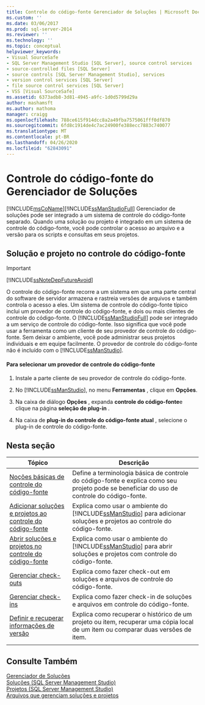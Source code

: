 ```yaml
---
title: Controle do código-fonte Gerenciador de Soluções | Microsoft Docs
ms.custom: ''
ms.date: 03/06/2017
ms.prod: sql-server-2014
ms.reviewer: ''
ms.technology: ''
ms.topic: conceptual
helpviewer_keywords:
- Visual SourceSafe
- SQL Server Management Studio [SQL Server], source control services
- source-controlled files [SQL Server]
- source controls [SQL Server Management Studio], services
- version control services [SQL Server]
- file source control services [SQL Server]
- VSS [Visual SourceSafe]
ms.assetid: 6373adb8-3d81-4945-a9fc-1d0d5799d29a
author: mashamsft
ms.author: mathoma
manager: craigg
ms.openlocfilehash: 788ce615f914dcc8a2a49fba7575061fff0df870
ms.sourcegitcommit: 6fd8c1914de4c7ac24900fe388ecc7883c740077
ms.translationtype: MT
ms.contentlocale: pt-BR
ms.lasthandoff: 04/26/2020
ms.locfileid: "62843091"
---
```

# <a name="solution-explorer-source-control"></a>Controle do código-fonte do Gerenciador de Soluções
  [!INCLUDE[msCoName](../includes/msconame-md.md)][!INCLUDE[ssManStudioFull](../includes/ssmanstudiofull-md.md)] Gerenciador de soluções pode ser integrado a um sistema de controle do código-fonte separado. Quando uma solução ou projeto é integrado em um sistema de controle do código-fonte, você pode controlar o acesso ao arquivo e a versão para os scripts e consultas em seus projetos.  
  
## <a name="solution-and-project-source-control"></a>Solução e projeto no controle do código-fonte  
  
> [!IMPORTANT]  
>  [!INCLUDE[ssNoteDepFutureAvoid](../includes/ssnotedepfutureavoid-md.md)]  
  
 O controle do código-fonte recorre a um sistema em que uma parte central do software de servidor armazena e rastreia versões de arquivos e também controla o acesso a eles. Um sistema de controle do código-fonte típico inclui um provedor de controle do código-fonte, e dois ou mais clientes de controle do código-fonte. O [!INCLUDE[ssManStudioFull](../includes/ssmanstudiofull-md.md)] pode ser integrado a um serviço de controle do código-fonte. Isso significa que você pode usar a ferramenta como um cliente de seu provedor de controle do código-fonte. Sem deixar o ambiente, você pode administrar seus projetos individuais e em equipe facilmente. O provedor de controle do código-fonte não é incluído com o [!INCLUDE[ssManStudio](../includes/ssmanstudio-md.md)].  
  
#### <a name="to-select-a-source-control-provider"></a>Para selecionar um provedor de controle do código-fonte  
  
1.  Instale a parte cliente de seu provedor de controle do código-fonte.  
  
2.  No [!INCLUDE[ssManStudio](../includes/ssmanstudio-md.md)], no menu **Ferramentas** , clique em **Opções**.  
  
3.  Na caixa de diálogo **Opções** , expanda **controle do código-fonte**e clique na página **seleção de plug-in** .  
  
4.  Na caixa de **plug-in do controle do código-fonte atual** , selecione o plug-in de controle do código-fonte.  
  
## <a name="in-this-section"></a>Nesta seção  
  
|Tópico|Descrição|  
|-----------|-----------------|  
|[Noções básicas de controle do código-fonte](../../2014/database-engine/source-control-basics.md)|Define a terminologia básica de controle do código-fonte e explica como seu projeto pode se beneficiar do uso de controle do código-fonte.|  
|[Adicionar soluções e projetos ao controle do código-fonte](../../2014/database-engine/add-solutions-and-projects-to-source-control.md)|Explica como usar o ambiente do [!INCLUDE[ssManStudio](../includes/ssmanstudio-md.md)] para adicionar soluções e projetos ao controle do código-fonte.|  
|[Abrir soluções e projetos no controle do código-fonte](../../2014/database-engine/open-solutions-and-projects-from-source-control.md)|Explica como usar o ambiente do [!INCLUDE[ssManStudio](../includes/ssmanstudio-md.md)] para abrir soluções e projetos com controle do código-fonte.|  
|[Gerenciar check-outs](../../2014/database-engine/manage-checkouts.md)|Explica como fazer check-out em soluções e arquivos de controle do código-fonte.|  
|[Gerenciar check-ins](../../2014/database-engine/manage-checkins.md)|Explica como fazer check-in de soluções e arquivos em controle do código-fonte.|  
|[Definir e recuperar informações de versão](../../2014/database-engine/set-and-retrieve-version-information.md)|Explica como recuperar o histórico de um projeto ou item, recuperar uma cópia local de um item ou comparar duas versões de item.|  
|||  
  
## <a name="see-also"></a>Consulte Também  
 [Gerenciador de Soluções](../ssms/solution/solution-explorer.md)   
 [Soluções &#40;SQL Server Management Studio&#41;](../ssms/sql-server-management-studio-ssms.md)   
 [Projetos &#40;SQL Server Management Studio&#41;](../ssms/solution/projects-sql-server-management-studio.md)   
 [Arquivos que gerenciam soluções e projetos](../ssms/solution/files-that-manage-solutions-and-projects.md)  
  
  
